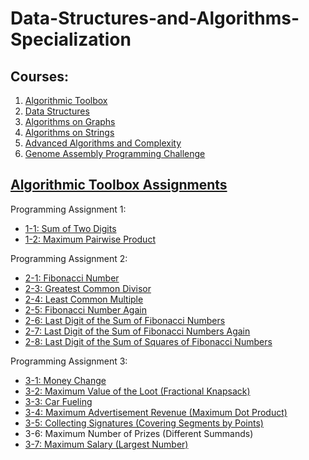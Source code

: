 # Data-Structures-and-Algorithms-Specialization
## Courses:
1. [Algorithmic Toolbox](https://www.coursera.org/learn/algorithmic-toolbox?specialization=data-structures-algorithms)
2. [Data Structures](https://www.coursera.org/learn/data-structures?specialization=data-structures-algorithms)
3. [Algorithms on Graphs](https://www.coursera.org/learn/algorithms-on-graphs?specialization=data-structures-algorithms)
4. [Algorithms on Strings](https://www.coursera.org/learn/algorithms-on-strings?specialization=data-structures-algorithms)
5. [Advanced Algorithms and Complexity](https://www.coursera.org/learn/advanced-algorithms-and-complexity?specialization=data-structures-algorithms)
6. [Genome Assembly Programming Challenge](https://www.coursera.org/learn/assembling-genomes?specialization=data-structures-algorithms)

## [Algorithmic Toolbox Assignments](https://github.com/NouraAlgohary/Data-Structures-and-Algorithms-Specialization/tree/main/Algorithmic%20Toolbox)
Programming Assignment 1:
- [1-1: Sum of Two Digits](https://github.com/NouraAlgohary/Data-Structures-and-Algorithms-Specialization/blob/main/Algorithmic%20Toolbox/W1%20-%20Sum%20of%20Two%20Digits.cpp) 
- [1-2: Maximum Pairwise Product](https://github.com/NouraAlgohary/Data-Structures-and-Algorithms-Specialization/blob/main/Algorithmic%20Toolbox/W1%20-%20Maximum%20Pairwise%20Product.cpp)

Programming Assignment 2:
- [2-1: Fibonacci Number](https://github.com/NouraAlgohary/Data-Structures-and-Algorithms-Specialization/blob/main/Algorithmic%20Toolbox/W2%20-%20Fibonacci%20Number%20Again.cpp)
- [2-3: Greatest Common Divisor](https://github.com/NouraAlgohary/Data-Structures-and-Algorithms-Specialization/blob/main/Algorithmic%20Toolbox/W2%20-%20Greatest%20Common%20Divisor.cpp)
- [2-4: Least Common Multiple](https://github.com/NouraAlgohary/Data-Structures-and-Algorithms-Specialization/blob/main/Algorithmic%20Toolbox/W2%20-%20Least%20Common%20Multiple.cpp)
- [2-5: Fibonacci Number Again](https://github.com/NouraAlgohary/Data-Structures-and-Algorithms-Specialization/blob/main/Algorithmic%20Toolbox/W2%20-%20Fibonacci%20Number%20Again.cpp)
- [2-6: Last Digit of the Sum of Fibonacci Numbers](https://github.com/NouraAlgohary/Data-Structures-and-Algorithms-Specialization/blob/main/Algorithmic%20Toolbox/W2%20-%20Last%20Digit%20of%20the%20Sum%20of%20Fibonacci%20Numbers.cpp)
- [2-7: Last Digit of the Sum of Fibonacci Numbers Again](https://github.com/NouraAlgohary/Data-Structures-and-Algorithms-Specialization/blob/main/Algorithmic%20Toolbox/W2%20-%20Last%20Digit%20of%20a%20Large%20Fibonacci%20Number.cpp)
- [2-8: Last Digit of the Sum of Squares of Fibonacci Numbers](https://github.com/NouraAlgohary/Data-Structures-and-Algorithms-Specialization/blob/main/Algorithmic%20Toolbox/W2%20-%20Last%20Digit%20of%20the%20Sum%20of%20Squares%20of%20Fibonacci%20Numbers)

Programming Assignment 3: 
- [3-1: Money Change](https://github.com/NouraAlgohary/Data-Structures-and-Algorithms-Specialization/blob/main/Algorithmic%20Toolbox/W3%20-%20Money%20Change.cpp)
- [3-2: Maximum Value of the Loot (Fractional Knapsack)](https://github.com/NouraAlgohary/Data-Structures-and-Algorithms-Specialization/blob/main/Algorithmic%20Toolbox/W3%20-%20Maximum%20Value%20of%20the%20Loot%20(Fractional%20Knapsack).cpp)
- [3-3: Car Fueling](https://github.com/NouraAlgohary/Data-Structures-and-Algorithms-Specialization/blob/main/Algorithmic%20Toolbox/W3%20-%20%20Car%20Fueling.cpp)
- [3-4: Maximum Advertisement Revenue (Maximum Dot Product)](https://github.com/NouraAlgohary/Data-Structures-and-Algorithms-Specialization/blob/main/Algorithmic%20Toolbox/W3%20-%20Maximum%20Advertisement%20Revenue%20(Maximum%20Dot%20Product).cpp)
- [3-5: Collecting Signatures (Covering Segments by Points)](https://github.com/NouraAlgohary/Data-Structures-and-Algorithms-Specialization/blob/main/Algorithmic%20Toolbox/W3%20-%20Collecting%20Signatures%20(Covering%20Segments%20by%20Points).cpp)
- 3-6: Maximum Number of Prizes (Different Summands)
- [3-7: Maximum Salary (Largest Number)](https://github.com/NouraAlgohary/Data-Structures-and-Algorithms-Specialization/blob/main/Algorithmic%20Toolbox/W3%20-%20Maximum%20Salary%20(Largest%20Number).cpp)
